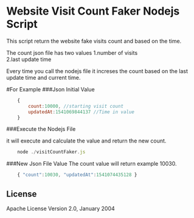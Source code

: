 # Website Visit Count Faker Nodejs Script

This script return the website fake visits count and based on the time.

The count json file has two values
1.number of visits  
2.last update time

Every time you call the nodejs file it increses the count based on the last update time and current time.

#For Example 
###Json Initial Value

```javascript
    {
        count:10000, //starting visit count
        updatedAt:1541069844137 //Time in value
    }
```
###Execute the Nodejs File

it will execute and calculate the value and return the new count.

```javascript
    node ./visitCountFaker.js
```

###New Json File Value
The count value will return example 10030.

```javascript
    { "count":10030, "updatedAt":1541074435128 }
```

    
## License

Apache License Version 2.0, January 2004
